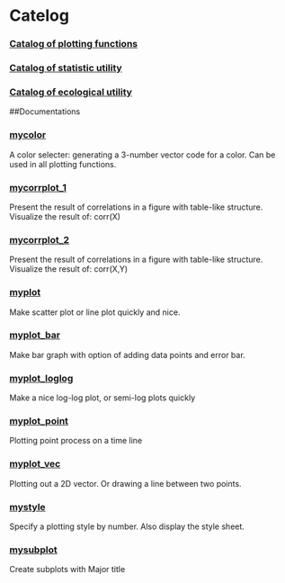 # Catelog

### [Catalog of plotting functions](https://github.com/weitingwlin/matlabutility/blob/master/documents/catalog_myplot.md)
### [Catalog of statistic utility](https://github.com/weitingwlin/matlabutility/blob/master/documents/catalog_stat.md)
### [Catalog of ecological utility](https://github.com/weitingwlin/matlabutility/blob/master/documents/catalog_ecology.md)

##Documentations

### [mycolor](https://github.com/weitingwlin/matlabutility/blob/master/documents/mycolor.md)
A color selecter: generating a 3-number vector code for a color. Can be used in all plotting functions.


### [mycorrplot_1](https://github.com/weitingwlin/matlabutility/blob/master/documents/mycorrplot_1.md)

Present the result of correlations in a figure with table-like structure. Visualize the result of: corr(X)  

### [mycorrplot_2](https://github.com/weitingwlin/matlabutility/blob/master/documents/mycorrplot_2.md)
Present the result of correlations in a figure with table-like structure. Visualize the result of: corr(X,Y)  

### [myplot](https://github.com/weitingwlin/matlabutility/blob/master/documents/myplot.md)
Make scatter plot or line plot quickly and nice.

### [myplot_bar](https://github.com/weitingwlin/matlabutility/blob/master/documents/myplot_bar.md)
Make bar graph with option of adding data points and error bar.

### [myplot_loglog](https://github.com/weitingwlin/matlabutility/blob/master/documents/myplot_loglog.md)
Make a nice log-log plot, or semi-log plots quickly

### [myplot_point](https://github.com/weitingwlin/matlabutility/blob/master/documents/myplot_point.md)
Plotting point process on a time line

### [myplot_vec](https://github.com/weitingwlin/matlabutility/blob/master/documents/myplot_vec.md)
Plotting out a 2D vector. Or drawing a line between two points.

### [mystyle](https://github.com/weitingwlin/matlabutility/blob/master/documents/mystyle.md)
Specify a plotting style by number. Also display the style sheet. 

### [mysubplot](https://github.com/weitingwlin/matlabutility/blob/master/documents/mysubplot.md)
Create subplots with Major title